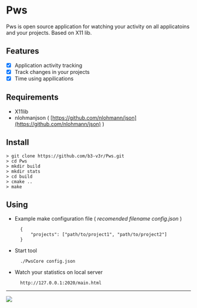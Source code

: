 # Pws

Pws is open source application for watching your activity on all applicatoins and your projects. Based on X11 lib.
## Features
 - [x]  Application activity tracking
 - [x] Track changes in your projects
 - [x] Time using appilications
 ## Requirements
	 
 - X11lib 
 - nlohmanjson ( [https://github.com/nlohmann/json](https://github.com/nlohmann/json) )
 

## Install
    > git clone https://github.com/b3-v3r/Pws.git
	> cd Pws
	> mkdir build
	> mkdir stats
	> cd build
	> cmake ..
	> make
## Using 
- Example make configuration file ( *recomended filename config.json*  )

	    {
		    "projects": ["path/to/project1", "path/to/project2"]
	    }
	    
- Start tool 

		./PwsCore config.json

- Watch your statistics on local server

		http://127.0.0.1:2020/main.html
		
---
![](https://github.com/b3-v3r/Pws/blob/master/doc/example_screenshot_1.png?raw=true)

	
	
